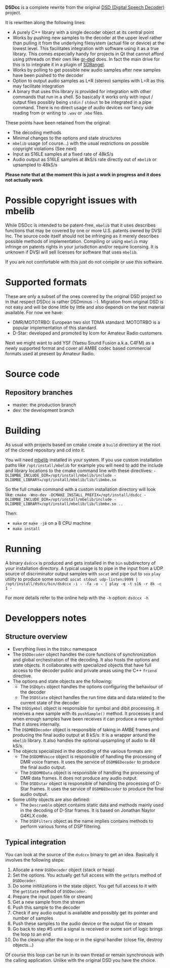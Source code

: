 **DSDcc** is a complete rewrite from the original [DSD (Digital Speech Decoder)](https://github.com/szechyjs/dsd) project.

It is rewritten along the following lines:

  - A purely C++ library with a single decoder object at its central point
  - Works by pushing new samples to the decoder at the upper level rather than pulling it from the underlying filesystem (actual file or device) at the lowest level. This facilitates integration with software using it as a true library. This comes especially handy for projects in Qt that cannot afford using pthreads on their own like [gr-dsd](https://github.com/argilo/gr-dsd) does. In fact the main drive for this is to integrate it in a plugin of [SDRangel](https://github.com/f4exb/sdrangel).
  - Works by polling to get possible new audio samples after new samples have been pushed to the decoder
  - Option to output audio samples as L+R (stereo) samples with L=R as this may facilitate integration
  - A binary that uses this library is provided for integration with other commands that run in a shell. So basically it works only with input / output files possibly being `stdin` / `stdout` to be integrated in a pipe command. There is no direct usage of audio devices nor fancy side reading from or writing to `.wav` or `.mbe` files.

These points have been retained from the original:

  - The decoding methods
  - Minimal changes to the options and state structures
  - `mbelib` usage (of course...) with the usual restrictions on possible copyright violations (See next)
  - Input as S16LE samples at a fixed rate of 48kS/s
  - Audio output as S16LE samples at 8kS/s rate directly out of `mbelib` or upsampled to 48kS/s

**Please note that at the moment this is just a work in progress and it does not actually work**

<h1>Possible copyright issues with mbelib</h1>

While DSDcc is intended to be patent-free, `mbelib` that it uses describes functions that may be covered by one or more U.S. patents owned by DVSI Inc. The source code itself should not be infringing as it merely describes possible methods of implementation. Compiling or using `mbelib` may infringe on patents rights in your jurisdiction and/or require licensing. It is unknown if DVSI will sell licenses for software that uses `mbelib`.

If you are not comfortable with this just do not compile or use this software.

<h1>Supported formats</h1>

These are only a subset of the ones covered by the original DSD project so in that respect DSDcc is rather DSDminus :-). Migration from original DSD is not easy and will be done little by little and also depends on the test material available. For now we have:

  - DMR/MOTOTRBO: European two slot TDMA standard. MOTOTRBO is a popular implementation of this standard.
  - D-Star: developed and promoted by Icom for Amateur Radio customers.

Next we might want to add YSF (Yaesu Sound Fusion a.k.a. C4FM) as a newly supported format and cover all AMBE codec based commercial formats used at present by Amateur Radio.

<h1>Source code</h1>

<h2>Repository branches</h2>

- master: the production branch
- dev: the development branch

<h1>Building</h1>

As usual with projects based on cmake create a `build` directory at the root of the cloned repository and cd into it.

You will need [mbelib](https://github.com/szechyjs/mbelib) installed in your system. If you use custom installation paths like `/opt/install/mbelib` for example you will need to add the include and library locations to the cmake command line with these directives: `-DLIBMBE_INCLUDE_DIR=/opt/install/mbelib/include -DLIBMBE_LIBRARY=/opt/install/mbelib/lib/libmbe.so`

So the full cmake command with a custom installation directory will look like: `cmake -Wno-dev -DCMAKE_INSTALL_PREFIX=/opt/install/dsdcc -DLIBMBE_INCLUDE_DIR=/opt/install/mbelib/include -DLIBMBE_LIBRARY=/opt/install/mbelib/lib/libmbe.so ..`

Then:

  - `make` or `make -j8` on a 8 CPU machine
  - `make install`

<h1>Running</h1>

A binary `dsdccx` is produced and gets installed in the `bin` subdirectory of your installation directory. A typical usage is to pipe in the input from a UDP source of discriminator output samples with `socat` and pipe out to `sox` `play` utility to produce some sound:
`socat stdout udp-listen:9999 | /opt/install/dsdcc/bin/dsdccx -i - -fa -o - | play -q -t s16 -r 8k -c 1 -`

For more details refer to the online help with the `-h` option: `dsdccx -h`

<h1>Developpers notes</h1>

<h2>Structure overview</h2>

  - Everything lives in the `DSDcc` namespace
  - The `DSDDecoder` object handles the core functions of synchronization and global orchestration of the decoding. It also hosts the options and state objects. It collaborates with specialized objects that have full access to the decoder public and private areas using the C++ `friend` directive.
  - The options and state objects are the following:
    - The `DSDOpts` object handles the options configuring the behaviour of the decoder
    - The `DSDState` object handles the run time data and data related to the current state of the decoder
  - The `DSDSymbol` object is responsible for symbol and dibit processing. It receives a new sample with its `pushSample()` method. It processes it and when enough samples have been receives it can produce a new symbol that it stores internally.
  - The `DSDMBEDecoder` object is responsible of taking in AMBE frames and producing the final audio output at 8 kS/s. It is a wrapper around the `mbelib` library. It also handles the optional upsampling of audio to 48 kS/s.
  - The objects specialized in the decoding of the various formats are:
    - The `DSDDMRVoice` object is responsible of handling the processing of DMR voice frames. It uses the service of `DSDMBEDecoder` to produce the final audio output.
    - The `DSDDMRData` object is responsible of handling the processing of DMR data frames. It does not produce any audio output.
    - The `DSDDstar` object is responsible of handling the processing of D-Star frames. It uses the service of `DSDMBEDecoder` to produce the final audio output.
  - Some utility objects are also defined:
    - The `Descramble` object contains static data and methods mainly used in the decoding of D-Star frames. It is based on Jonathan Naylor G4KLX code.
    - The `DSDFilters` object as the name implies contains methods to perform various forms of DSP filtering.

<h2>Typical integration</h2>

You can look at the source of the `dsdccx` binary to get an idea. Basically it involves the following steps:

  1. Allocate a new `DSDDecoder` object (stack or heap)
  2. Set the options. You actually get full access with the `getOpts` method of `DSDDecoder`.
  3. Do some initilizations in the state object. You get full access to it with the `getState` method of `DSDDecoder`.
  4. Prepare the input (open file or stream)
  5. Get a new sample from the stream
  6. Push this sample to the decoder
  7. Check if any audio output is available and possibly get its pointer and number of samples
  8. Push these samples to the audio device or the output file or stream
  9. Go back to step #5 until a signal is received or some sort of logic brings the loop to an end
  10. Do the cleanup after the loop or in the signal handler (close file, destroy objects...)

Of course this loop can be run in its own thread or remain synchronous with the calling application. Unlike with the original DSD you have the choice.
